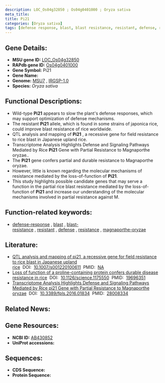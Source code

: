 ```yaml
---
description: LOC_Os04g32850 ; Os04g0401000 ; Oryza sativa
meta_title:
title: Pi21
categories: [Oryza sativa]
tags: [defense response, blast, blast resistance, resistant, defense, resistance, magnaporthe oryzae]
---
```


## Gene Details:
- **MSU gene ID:** [LOC_Os04g32850](http://rice.uga.edu/cgi-bin/ORF_infopage.cgi?orf=LOC_Os04g32850)  
- **RAPdb gene ID:** [Os04g0401000](https://rapdb.dna.affrc.go.jp/locus/?name=Os04g0401000)  
- **Gene Symbol:** Pi21
- **Gene Name:**
- **Genome:**  [MSU7](http://rice.uga.edu/)&nbsp;,&nbsp;[IRGSP-1.0](https://rapdb.dna.affrc.go.jp/download/irgsp1.html)
- **Species:** *Oryza sativa*

## Functional Descriptions:
   - Wild-type **Pi21** appears to slow the plant's defense responses, which may support optimization of defense mechanisms.
   - The resistant **Pi21** allele, which is found in some strains of japonica rice, could improve blast resistance of rice worldwide.
   - QTL analysis and mapping of **Pi21** , a recessive gene for field resistance to rice blast in Japanese upland rice.
   - Transcriptome Analysis Highlights Defense and Signaling Pathways Mediated by Rice **Pi21** Gene with Partial Resistance to Magnaporthe oryzae..
   - The **Pi21** gene confers partial and durable resistance to Magnaporthe oryzae.
   - However, little is known regarding the molecular mechanisms of resistance mediated by the loss-of-function of **Pi21**.
   - This study highlights possible candidate genes that may serve a function in the partial rice blast resistance mediated by the loss-of-function of **Pi21** and increase our understanding of the molecular mechanisms involved in partial resistance against M.

## Function-related keywords:
   - [defense-response](/tags/defense-response/)&nbsp;,&nbsp;[blast](/tags/blast/)&nbsp;,&nbsp;[blast-resistance](/tags/blast-resistance/)&nbsp;,&nbsp;[resistant](/tags/resistant/)&nbsp;,&nbsp;[defense](/tags/defense/)&nbsp;,&nbsp;[resistance](/tags/resistance/)&nbsp;,&nbsp;[magnaporthe-oryzae](/tags/magnaporthe-oryzae/)

## Literature:
   - [QTL analysis and mapping of pi21, a recessive gene for field resistance to rice blast in Japanese upland rice](https://www.doi.org/10.1007/s001220100611)&nbsp;&nbsp;DOI:&nbsp;&nbsp;[10.1007/s001220100611](https://www.doi.org/10.1007/s001220100611)&nbsp;&nbsp;PMID:&nbsp;&nbsp;[NA](https://pubmed.ncbi.nlm.nih.gov/NA/)
   - [Loss of function of a proline-containing protein confers durable disease resistance in rice](https://www.doi.org/10.1126/science.1175550)&nbsp;&nbsp;DOI:&nbsp;&nbsp;[10.1126/science.1175550](https://www.doi.org/10.1126/science.1175550)&nbsp;&nbsp;PMID:&nbsp;&nbsp;[19696351](https://pubmed.ncbi.nlm.nih.gov/19696351/)
   - [Transcriptome Analysis Highlights Defense and Signaling Pathways Mediated by Rice pi21 Gene with Partial Resistance to Magnaporthe oryzae](https://www.doi.org/10.3389/fpls.2016.01834)&nbsp;&nbsp;DOI:&nbsp;&nbsp;[10.3389/fpls.2016.01834](https://www.doi.org/10.3389/fpls.2016.01834)&nbsp;&nbsp;PMID:&nbsp;&nbsp;[28008334](https://pubmed.ncbi.nlm.nih.gov/28008334/)

## Related News:

## Gene Resources:
- **NCBI ID:**  [AB430852](http://www.ncbi.nlm.nih.gov/nuccore/AB430852)
- **UniProt accessions:** [](https://www.uniprot.org/uniprotkb//entry)

## Sequences:
- **CDS Sequence:**
- **Protein Sequence:**
